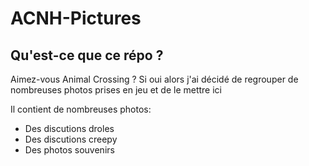 # ACNH-Pictures

## Qu'est-ce que ce répo ?

 <p> Aimez-vous Animal Crossing ? Si oui alors j'ai décidé de regrouper de nombreuses photos prises en jeu et de le mettre ici </p>
   Il contient de nombreuses photos:
 
 - Des discutions droles 
 - Des discutions creepy
 - Des photos souvenirs
 
 
